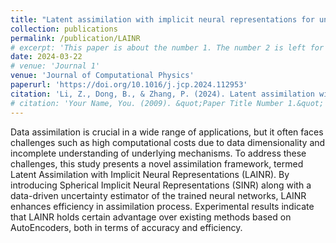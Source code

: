 ```yaml
---
title: "Latent assimilation with implicit neural representations for unknown dynamics"
collection: publications
permalink: /publication/LAINR
# excerpt: 'This paper is about the number 1. The number 2 is left for future work.'
date: 2024-03-22
# venue: 'Journal 1'
venue: 'Journal of Computational Physics'
paperurl: 'https://doi.org/10.1016/j.jcp.2024.112953'
citation: 'Li, Z., Dong, B., & Zhang, P. (2024). Latent assimilation with implicit neural representations for unknown dynamics. <i>Journal of Computational Physics</i>, page 112953'
# citation: 'Your Name, You. (2009). &quot;Paper Title Number 1.&quot; <i>Journal 1</i>. 1(1).'
---
```


Data assimilation is crucial in a wide range of applications, but it often faces challenges such as high computational costs due to data dimensionality and incomplete understanding of underlying mechanisms. To address these challenges, this study presents a novel assimilation framework, termed Latent Assimilation with Implicit Neural Representations (LAINR). By introducing Spherical Implicit Neural Representations (SINR) along with a data-driven uncertainty estimator of the trained neural networks, LAINR enhances efficiency in assimilation process. Experimental results indicate that LAINR holds certain advantage over existing methods based on AutoEncoders, both in terms of accuracy and efficiency.

<!-- Recommended citation: Your Name, You. (2009). "Paper Title Number 1." <i>Journal 1</i>. 1(1). -->